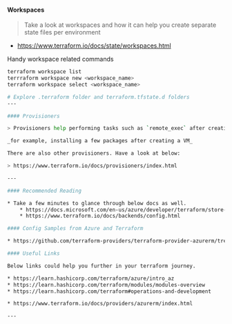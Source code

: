
#### Workspaces

> Take a look at workspaces and how it can help you create separate state files per environment

* https://www.terraform.io/docs/state/workspaces.html

Handy workspace related commands

```bash
terraform workspace list
terrraform workspace new <workspace_name>
terraform workspace select <workspace_name>

# Explore .terraform folder and terraform.tfstate.d folders
---

#### Provisioners

> Provisioners help performing tasks such as `remote_exec` after creating a resource.

_for example, installing a few packages after creating a VM_

There are also other provisioners. Have a look at below:

> https://www.terraform.io/docs/provisioners/index.html

---

#### Recommended Reading

* Take a few minutes to glance through below docs as well.
    * https://docs.microsoft.com/en-us/azure/developer/terraform/store-state-in-azure-storage
    * https://www.terraform.io/docs/backends/config.html

#### Config Samples from Azure and Terraform

* https://github.com/terraform-providers/terraform-provider-azurerm/tree/master/examples

#### Useful Links 

Below links could help you further in your terraform journey.

* https://learn.hashicorp.com/terraform/azure/intro_az
* https://learn.hashicorp.com/terraform/modules/modules-overview
* https://learn.hashicorp.com/terraform#operations-and-development

* https://www.terraform.io/docs/providers/azurerm/index.html

---